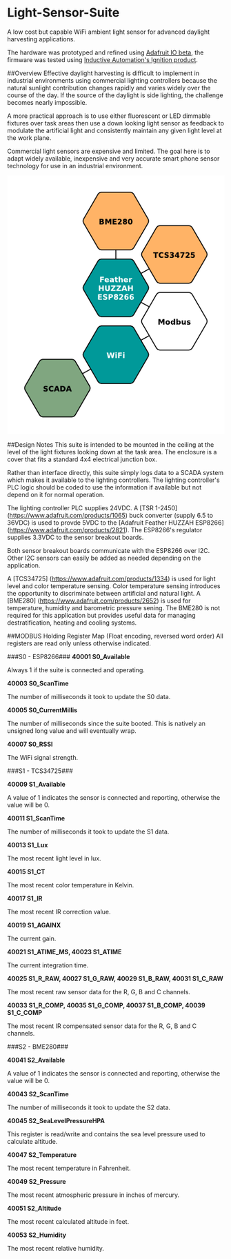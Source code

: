 # Light-Sensor-Suite
A low cost but capable WiFi ambient light sensor for advanced daylight harvesting applications.

The hardware was prototyped and refined using [Adafruit IO beta](https://io.adafruit.com), the firmware was tested using [Inductive Automation's Ignition product](https://inductiveautomation.com/scada-software/).

##Overview
Effective daylight harvesting is difficult to implement in industrial environments using commercial lighting controllers because the natural sunlight contribution changes rapidly and varies widely over the course of the day. If the source of the daylight is side lighting, the challenge becomes nearly impossible.

A more practical approach is to use either fluorescent or LED dimmable fixtures over task areas then use a down looking light sensor as feedback to modulate the artificial light and consistently maintain any given light level at the work plane.

Commercial light sensors are expensive and limited. The goal here is to adapt widely available, inexpensive and very accurate smart phone sensor technology for use in an industrial environment.

![LSS Overview](/images/light-suite.png)

##Design Notes
This suite is intended to be mounted in the ceiling at the level of the light fixtures looking down at the task area. The enclosure is a cover that fits a standard 4x4 electrical junction box.

Rather than interface directly, this suite simply logs data to a SCADA system which makes it available to the lighting controllers. The lighting controller's PLC logic should be coded to use the information if available but not depend on it for normal operation. 

The lighting controller PLC supplies 24VDC. A [TSR 1-2450] (https://www.adafruit.com/products/1065) buck converter (supply 6.5 to 36VDC) is used to provde 5VDC to the [Adafruit Feather HUZZAH ESP8266] (https://www.adafruit.com/products/2821). The ESP8266's regulator supplies 3.3VDC to the sensor breakout boards.

Both sensor breakout boards communicate with the ESP8266 over I2C. Other I2C sensors can easily be added as needed depending on the application.

A [TCS34725] (https://www.adafruit.com/products/1334) is used for light level and color temperature sensing. Color temperature sensing introduces the opportunity to discriminate between artificial and natural light. A [BME280] (https://www.adafruit.com/products/2652) is used for temperature, humidity and barometric pressure sening. The BME280 is not required for this application but provides useful data for managing destratification, heating and cooling systems.

##MODBUS Holding Register Map (Float encoding, reversed word order)
All registers are read only unless otherwise indicated.

###S0 - ESP8266###
**40001 S0_Available**

Always 1 if the suite is connected and operating. 

**40003 S0_ScanTime**

The number of milliseconds it took to update the S0 data.

**40005 S0_CurrentMillis**

The number of milliseconds since the suite booted. This is natively an unsigned long value and will eventually wrap.

**40007 S0_RSSI**

The WiFi signal strength.

###S1 - TCS34725###

**40009 S1_Available**

A value of 1 indicates the sensor is connected and reporting, otherwise the value will be 0.

**40011 S1_ScanTime**

The number of milliseconds it took to update the S1 data.

**40013 S1_Lux**

The most recent light level in lux.

**40015 S1_CT**

The most recent color temperature in Kelvin.

**40017 S1_IR**

The most recent IR correction value.

**40019 S1_AGAINX**

The current gain.

**40021 S1_ATIME_MS, 40023 S1_ATIME**

The current integration time.

**40025 S1_R_RAW, 40027 S1_G_RAW, 40029 S1_B_RAW, 40031 S1_C_RAW**

The most recent raw sensor data for the R, G, B and C channels.

**40033 S1_R_COMP, 40035 S1_G_COMP, 40037 S1_B_COMP, 40039 S1_C_COMP**

The most recent IR compensated sensor data for the R, G, B and C channels.

###S2 - BME280###

**40041 S2_Available**

A value of 1 indicates the sensor is connected and reporting, otherwise the value will be 0.

**40043 S2_ScanTime**

The number of milliseconds it took to update the S2 data.

**40045 S2_SeaLevelPressureHPA**  

This register is read/write and contains the sea level pressure used to calculate altitude.

**40047 S2_Temperature**

The most recent temperature in Fahrenheit.

**40049 S2_Pressure**

The most recent atmospheric pressure in inches of mercury.

**40051 S2_Altitude**

The most recent calculated altitude in feet.

**40053 S2_Humidity**

The most recent relative humidity.
